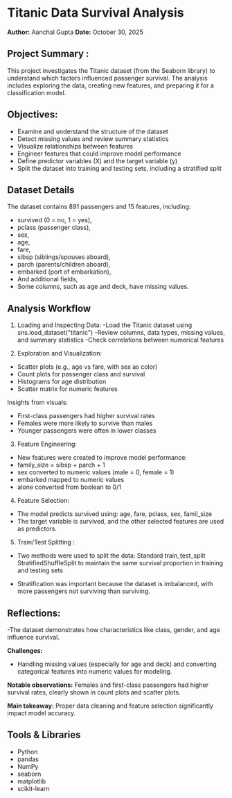 # Titanic Data Survival Analysis
**Author:** Aanchal Gupta 
**Date:** October 30, 2025  

## Project Summary :

This project investigates the Titanic dataset (from the Seaborn library) to understand which factors influenced passenger survival. The analysis includes exploring the data, creating new features, and preparing it for a classification model.

## Objectives: 
- Examine and understand the structure of the dataset
- Detect missing values and review summary statistics
- Visualize relationships between features
- Engineer features that could improve model performance
- Define predictor variables (X) and the target variable (y)
- Split the dataset into training and testing sets, including a stratified split

## Dataset Details

The dataset contains 891 passengers and 15 features, including:
- survived (0 = no, 1 = yes),
- pclass (passenger class),
- sex,
- age,
- fare,
- sibsp (siblings/spouses aboard),
- parch (parents/children aboard),
- embarked (port of embarkation),
- And additional fields,
- Some columns, such as age and deck, have missing values.

## Analysis Workflow
1. Loading and Inspecting Data:
-Load the Titanic dataset using sns.load_dataset("titanic")
-Review columns, data types, missing values, and summary statistics
-Check correlations between numerical features

2. Exploration and Visualization:
- Scatter plots (e.g., age vs fare, with sex as color)
- Count plots for passenger class and survival
- Histograms for age distribution
- Scatter matrix for numeric features

Insights from visuals:
- First-class passengers had higher survival rates
- Females were more likely to survive than males
- Younger passengers were often in lower classes

3. Feature Engineering: 
- New features were created to improve model performance:
- family_size = sibsp + parch + 1
- sex converted to numeric values (male = 0, female = 1)
- embarked mapped to numeric values
- alone converted from boolean to 0/1

4. Feature Selection:
- The model predicts survived using: age, fare, pclass, sex, famil_size
- The target variable is survived, and the other selected features are used as predictors.

5. Train/Test Splitting :

- Two methods were used to split the data:
Standard train_test_split
StratifiedShuffleSplit to maintain the same survival proportion in training and testing sets

- Stratification was important because the dataset is imbalanced, with more passengers not surviving than surviving.

## Reflections:

-The dataset demonstrates how characteristics like class, gender, and age influence survival.

**Challenges:**
- Handling missing values (especially for age and deck) and converting categorical features into numeric values for modeling.

**Notable observations:**
Females and first-class passengers had higher survival rates, clearly shown in count plots and scatter plots.

**Main takeaway:**
Proper data cleaning and feature selection significantly impact model accuracy. 

## Tools & Libraries
- Python  
- pandas  
- NumPy  
- seaborn  
- matplotlib  
- scikit-learn
